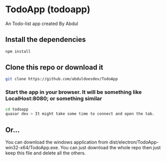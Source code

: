 # TodoApp (todoapp)

An Todo-list app created By Abdul

## Install the dependencies
```bash
npm install
```
## Clone this repo or download it
```bash
git clone https://github.com/abduldoesdev/TodoApp
```


### Start the app in your browser. It will be something like LocalHost:8080; or something similar
```bash
cd todoapp
quasar dev > It might take some time to connect and open the tab.
```


## Or...
You can download the windows application from dist/electron/TodoApp-win32-x64/TodoApp.exe. You can just download the whole repo then just keep this file and delete all the others.

